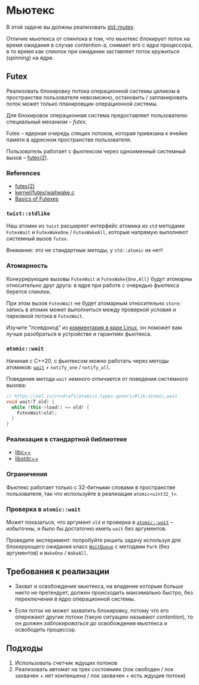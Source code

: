 # Мьютекс

В этой задаче вы должны реализовать [std::mutex](https://ru.cppreference.com/w/cpp/thread/mutex).

Отличие мьютекса от спинлока в том, что мьютекс _блокирует_ поток на время ожидания в случае contention-а, снимает его с ядра процессора, в то время как спинлок при ожидании заставляет поток _кружиться_ (_spinning_) на ядре.

## Futex

Реализовать блокировку потока операционной системы целиком в пространстве пользователя невозможно, остановить / запланировать поток может только планировщик операционной системы.

Для блокировок операционная система предоставляет пользователю специальный механизм – _futex_.

Futex – ядерная очередь спящих потоков, которая привязана к ячейке памяти в адресном пространстве пользователя.

Пользователь работает с фьютексом через одноименный системный вызов – [futex(2)](http://man7.org/linux/man-pages/man2/futex.2.html).

### References

- [futex(2)](http://man7.org/linux/man-pages/man2/futex.2.html)
- [kernel/futex/waitwake.c](https://github.com/torvalds/linux/blob/master/kernel/futex/waitwake.c)
- [Basics of Futexes](https://eli.thegreenplace.net/2018/basics-of-futexes/)

### `twist::stdlike`

Наш атомик из `twist` расширяет интерфейс атомика из `std` методами `FutexWait` и `FutexWakeOne` / `FutexWakeAll`, которые напрямую выполняют системный вызов `futex`.

Внимание: это не стандартные методы, у `std::atomic` их нет!

### Атомарность

Конкурирующие вызовы `FutexWait` и `FutexWake{One,All}` будут атомарны относительно друг друга: в ядре при работе с очередью фьютекса берется спинлок.

При этом вызов `FutexWait` не будет атомарным относительно `store`: запись в атомик может выполниться между проверкой условия и парковкой потока в `FutexWait`.

Изучите "псевдокод" из [комментария в ядре Linux](kernel/futex/waitwake.c), он поможет вам лучше разобраться в устройстве и гарантиях фьютекса.

### `atomic::wait`

Начиная с С++20, с фьютексом можно работать через методы атомиков: [`wait`](https://en.cppreference.com/w/cpp/atomic/atomic/wait) + `notify_one` / `notify_all`.

Поведение метода `wait` немного отличается от поведения системного вызова:

```cpp
// https://eel.is/c++draft/atomics.types.generic#lib:atomic,wait
void wait(T old) {
  while (this->load() == old) {
    FutexWait(old);
  }   
}
```

### Реализация в стандартной библиотеке

- [libc++](https://github.com/llvm/llvm-project/blob/main/libcxx/src/atomic.cpp)
- [libstdc++](https://github.com/gcc-mirror/gcc/blob/master/libstdc%2B%2B-v3/include/bits/atomic_wait.h)

### Ограничения

Фьютекс работает только с 32-битными словами в пространстве пользователя, так что используйте в реализации `atomic<uint32_t>`.

### Проверка в `atomic::wait`

Может показаться, что аргумент `old` и проверка в [`atomic::wait`](https://en.cppreference.com/w/cpp/atomic/atomic/wait) – избыточны, и было бы достаточно иметь `wait` без аргументов.

Проведите эксперимент: попробуйте решить задачу используя для блокирующего ожидания класс [`WaitQueue`](wait_queue.hpp) с методами `Park` (без аргументов) и `WakeOne` / `WakeAll`.


## Требования к реализации

* Захват и освобождение мьютекса, на владение которым больше никто не претендует, должен происходить максимально быстро, без переключения в ядро операционной системы.

* Если поток не может захватить блокировку, потому что его опережают другие потоки (такую ситуацию называют _contention_), то он должен _заблокироваться_ до освобождения мьютекса и освободить процессор.

## Подходы

1) Использовать счетчик ждущих потоков
2) Реализовать автомат на трех состояниях (лок свободен / лок захвачен + нет контеншена / лок захвачен + есть ждущие потоки)